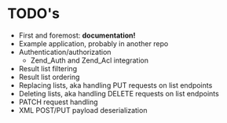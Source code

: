 TODO's
======

* First and foremost: **documentation!**
* Example application, probably in another repo
* Authentication/authorization
  * Zend_Auth and Zend_Acl integration
* Result list filtering
* Result list ordering
* Replacing lists, aka handling PUT requests on list endpoints
* Deleting lists, aka handling DELETE requests on list endpoints
* PATCH request handling
* XML POST/PUT payload deserialization
